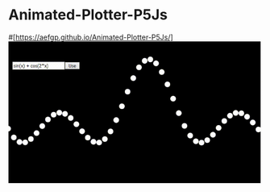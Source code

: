 # Animated-Plotter-P5Js
#[https://aefgp.github.io/Animated-Plotter-P5Js/]
![GIF](https://raw.githubusercontent.com/AEFGP/Animated-Plotter-P5Js/master/ice_video_20190424-211145.gif)
